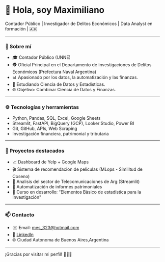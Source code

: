 # 👋 Hola, soy Maximiliano

Contador Público | Investigador de Delitos Económicos | Data Analyst en formación | 🇦🇷

---

### 🚀 Sobre mí

- 🎓 Contador Público (UNNE)
- 🕵️ Oficial Principal en el Departamento de Investigaciones de Delitos Económicos (Prefectura Naval Argentina)
- 📊 Apasionado por los datos, la automatización y las finanzas.
- 🧠 Estudiando Ciencia de Datos y Estadisticas.
- 🌐 Objetivo: Combinar Ciencia de Datos y Finanzas.

---

### ⚙️ Tecnologías y herramientas

- Python, Pandas, SQL, Excel, Google Sheets
- Streamlit, FastAPI, BigQuery (GCP), Looker Studio, Power BI
- Git, GitHub, APIs, Web Scraping
- Investigación financiera, patrimonial y tributaria

---

### 📌 Proyectos destacados

- 📈 Dashboard de Yelp + Google Maps
- 🎬 Sistema de recomendacion de peliculas (MLops -  Similitud de Coseno)
- 📡 Analisis del sector de Telecomunicaciones de Arg (Streamlit)
- 📂 Automatización de informes patrimoniales
- 🧾 Curso en desarrollo: “Elementos Bàsico de estadistica para la Investigaciòn"

---

### 📫 Contacto

- ✉️ Email: mes_323@hotmail.com
- 💼 [LinkedIn](https://www.linkedin.com/in/maxsosa23)
- 🌐 Ciudad Autonoma de Buenos Aires,Argentina

---

¡Gracias por visitar mi perfil! 💼👨‍💻
